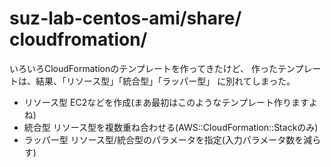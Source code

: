 suz-lab-centos-ami/share/ cloudfromation/
========

いろいろCloudFormationのテンプレートを作ってきたけど、
作ったテンプレートは、結果、「リソース型」「統合型」「ラッパー型」
に別れてしまった。

* リソース型
EC2などを作成(まあ最初はこのようなテンプレート作りますよね)
* 統合型
リソース型を複数重ね合わせる(AWS::CloudFormation::Stackのみ)
* ラッパー型
リソース型/統合型のパラメータを指定(入力パラメータ数を減らす)

